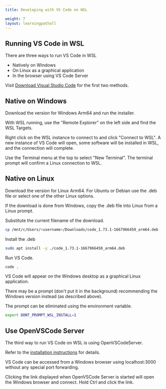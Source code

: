 ```yaml
---
title: Developing with VS Code on WSL

weight: 7
layout: learningpathall
---
```


## Running VS Code in WSL

There are three ways to run VS Code in WSL
- Natively on Windows
- On Linux as a graphical application
- In the browser using VS Code Server

Visit [Download Visual Studio Code](https://code.visualstudio.com/download) for the first two methods.


## Native on Windows

Download the version for Windows Arm64 and run the installer. 

With WSL running, use the "Remote Explorer" on the left side and find the WSL Targets.

Right click on the WSL instance to connect to and click "Connect to WSL". A new instance of VS Code will open, some software will be installed in WSL, and the connection will complete. 

Use the Terminal menu at the top to select "New Terminal". The terminal prompt will confirm a Linux connection to WSL. 


## Native on Linux

Download the version for Linux Arm64. For Ubuntu or Debian use the .deb file or select one of the other Linux options.

If the download is done from Windows, copy the .deb file into Linux from a Linux prompt. 

Substitute the current filename of the download. 

```bash
cp /mnt/c/Users/<username>/Downloads/code_1.73.1-1667966450_arm64.deb .
```

Install the .deb

```bash
sudo apt install -y ./code_1.73.1-1667966450_arm64.deb 
```

Run VS Code.

```bash
code . 
```

VS Code will appear on the Windows desktop as a graphical Linux application.

There may be a prompt (don't put it in the background) recommending the Windows version instead (as described above). 

The prompt can be eliminated using the environment variable.

```bash
export DONT_PROMPT_WSL_INSTALL=1
```

## Use OpenVSCode Server

The third way to run VS Code on WSL is using OpenVSCodeServer.

Refer to the [installation instructions](/install-guides/openvscode-server/) for details. 

VS Code can be accessed from a Windows browser using localhost:3000 without any special port forwarding.

Clicking the link displayed when OpenVSCode Server is started will open the Windows browser and connect. Hold Ctrl and click the link.



